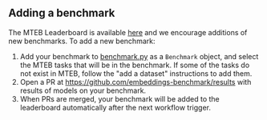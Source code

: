 ## Adding a benchmark

The MTEB Leaderboard is available [here](https://huggingface.co/spaces/mteb/leaderboard) and we encourage additions of new benchmarks. To add a new benchmark:

1. Add your benchmark to [benchmark.py](../mteb/benchmarks/benchmarks.py) as a `Benchmark` object, and select the MTEB tasks that will be in the benchmark. If some of the tasks do not exist in MTEB, follow the "add a dataset" instructions to add them.
2. Open a PR at https://github.com/embeddings-benchmark/results with results of models on your benchmark.
3. When PRs are merged, your benchmark will be added to the leaderboard automatically after the next workflow trigger.
